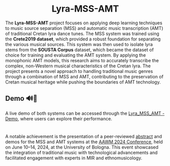 <div align="center">

# Lyra-MSS-AMT

</div>

The **Lyra-MSS-AMT** project focuses on applying deep learning techniques to music source separation (MSS) and automatic music transcription (AMT) of traditional Cretan lyra dance tunes. The MSS system was trained using the **Crete2019 dataset**, which provided a robust foundation for separating the various musical sources. This system was then used to isolate lyra stems from the **SOUSTA Corpus** dataset, which became the dataset of choice for training and evaluating the AMT system. By applying the monophonic AMT models, this research aims to accurately transcribe the complex, non-Western musical characteristics of the Cretan lyra. The project presents a novel approach to handling traditional music genres through a combination of MSS and AMT, contributing to the preservation of Cretan musical heritage while pushing the boundaries of AMT technology.

## Demo 🔊🎻
A live demo of both systems can be accessed through the [Lyra_MSS_AMT - Demo](https://sifmanos.github.io/Lyra-MSS-AMT/), where users can explore their performance.

#
A notable achievement is the presentation of a peer-reviewed [abstract](https://github.com/sifmanos/Lyra-MSS-AMT/blob/main/docs/Holzapfel-Sifakis_AAWM24.pdf) and demos for the MSS and AMT systems at the [AAWM 2024 Conference](https://iftawm.org/conferences/), held on June 10–14, 2024, at the University of Bologna. This event showcased the integration of traditional music with technological advancements and facilitated engagement with experts in MIR and ethnomusicology.
